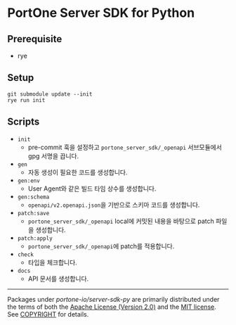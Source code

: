 # PortOne Server SDK for Python

## Prerequisite

- rye

## Setup

```
git submodule update --init
rye run init
```

## Scripts

- `init`
  - pre-commit 훅을 설정하고 `portone_server_sdk/_openapi` 서브모듈에서 gpg 서명을 끕니다.
- `gen`
  - 자동 생성이 필요한 코드를 생성합니다.
- `gen:env`
  - User Agent와 같은 빌드 타임 상수를 생성합니다.
- `gen:schema`
  - `openapi/v2.openapi.json`을 기반으로 스키마 코드를 생성합니다.
- `patch:save`
  - `portone_server_sdk/_openapi` local에 커밋된 내용을 바탕으로 patch 파일을 생성합니다.
- `patch:apply`
  - `portone_server_sdk/_openapi`에 patch를 적용합니다.
- `check`
  - 타입을 체크합니다.
- `docs`
  - API 문서를 생성합니다.

---

Packages under _portone-io/server-sdk-py_ are primarily distributed under the terms of
both the [Apache License (Version 2.0)] and the [MIT license]. See [COPYRIGHT]
for details.

[MIT license]: LICENSE-MIT
[Apache License (Version 2.0)]: LICENSE-APACHE
[COPYRIGHT]: COPYRIGHT
